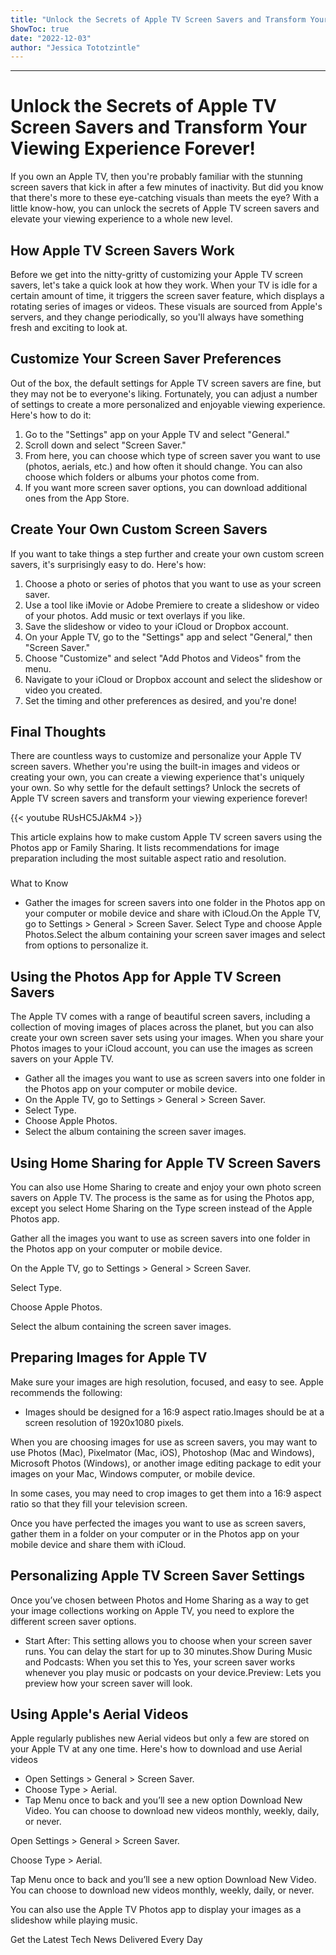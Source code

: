 ```yaml
---
title: "Unlock the Secrets of Apple TV Screen Savers and Transform Your Viewing Experience Forever!"
ShowToc: true 
date: "2022-12-03"
author: "Jessica Tototzintle"
---
```

*****
# Unlock the Secrets of Apple TV Screen Savers and Transform Your Viewing Experience Forever!

If you own an Apple TV, then you're probably familiar with the stunning screen savers that kick in after a few minutes of inactivity. But did you know that there's more to these eye-catching visuals than meets the eye? With a little know-how, you can unlock the secrets of Apple TV screen savers and elevate your viewing experience to a whole new level.

## How Apple TV Screen Savers Work

Before we get into the nitty-gritty of customizing your Apple TV screen savers, let's take a quick look at how they work. When your TV is idle for a certain amount of time, it triggers the screen saver feature, which displays a rotating series of images or videos. These visuals are sourced from Apple's servers, and they change periodically, so you'll always have something fresh and exciting to look at.

## Customize Your Screen Saver Preferences

Out of the box, the default settings for Apple TV screen savers are fine, but they may not be to everyone's liking. Fortunately, you can adjust a number of settings to create a more personalized and enjoyable viewing experience. Here's how to do it:

1. Go to the "Settings" app on your Apple TV and select "General."
2. Scroll down and select "Screen Saver."
3. From here, you can choose which type of screen saver you want to use (photos, aerials, etc.) and how often it should change. You can also choose which folders or albums your photos come from.
4. If you want more screen saver options, you can download additional ones from the App Store.

## Create Your Own Custom Screen Savers

If you want to take things a step further and create your own custom screen savers, it's surprisingly easy to do. Here's how:

1. Choose a photo or series of photos that you want to use as your screen saver.
2. Use a tool like iMovie or Adobe Premiere to create a slideshow or video of your photos. Add music or text overlays if you like.
3. Save the slideshow or video to your iCloud or Dropbox account.
4. On your Apple TV, go to the "Settings" app and select "General," then "Screen Saver."
5. Choose "Customize" and select "Add Photos and Videos" from the menu.
6. Navigate to your iCloud or Dropbox account and select the slideshow or video you created.
7. Set the timing and other preferences as desired, and you're done!

## Final Thoughts

There are countless ways to customize and personalize your Apple TV screen savers. Whether you're using the built-in images and videos or creating your own, you can create a viewing experience that's uniquely your own. So why settle for the default settings? Unlock the secrets of Apple TV screen savers and transform your viewing experience forever!

{{< youtube RUsHC5JAkM4 >}} 




This article explains how to make custom Apple TV screen savers using the Photos app or Family Sharing. It lists recommendations for image preparation including the most suitable aspect ratio and resolution.

 
### 
What to Know
 
- Gather the images for screen savers into one folder in the Photos app on your computer or mobile device and share with iCloud.On the Apple TV, go to Settings > General > Screen Saver. Select Type and choose Apple Photos.Select the album containing your screen saver images and select from options to personalize it.

 
##   Using the Photos App for Apple TV Screen Savers  
 

The Apple TV comes with a range of beautiful screen savers, including a collection of moving images of places across the planet, but you can also create your own screen saver sets using your images. When you share your Photos images to your iCloud account, you can use the images as screen savers on your Apple TV.

 
- Gather all the images you want to use as screen savers into one folder in the Photos app on your computer or mobile device.
 - On the Apple TV, go to Settings > General > Screen Saver.
 - Select Type.
 - Choose Apple Photos.
 - Select the album containing the screen saver images.

 
##   Using Home Sharing for Apple TV Screen Savers  
 

You can also use Home Sharing to create and enjoy your own photo screen savers on Apple TV. The process is the same as for using the Photos app, except you select Home Sharing on the Type screen instead of the Apple Photos app.

 

Gather all the images you want to use as screen savers into one folder in the Photos app on your computer or mobile device.

 

On the Apple TV, go to Settings > General > Screen Saver.

 

Select Type.

 

Choose Apple Photos.

 

Select the album containing the screen saver images.

 
##   Preparing Images for Apple TV  
 

Make sure your images are high resolution, focused, and easy to see. Apple recommends the following:

 
- Images should be designed for a 16:9 aspect ratio.Images should be at a screen resolution of 1920x1080 pixels.

 

When you are choosing images for use as screen savers, you may want to use Photos (Mac), Pixelmator (Mac, iOS), Photoshop (Mac and Windows), Microsoft Photos (Windows), or another image editing package to edit your images on your Mac, Windows computer, or mobile device.

 

In some cases, you may need to crop images to get them into a 16:9 aspect ratio so that they fill your television screen.

 

Once you have perfected the images you want to use as screen savers, gather them in a folder on your computer or in the Photos app on your mobile device and share them with iCloud.

 
##   Personalizing Apple TV Screen Saver Settings  
 

Once you’ve chosen between Photos and Home Sharing as a way to get your image collections working on Apple TV, you need to explore the different screen saver options.

 
- Start After: This setting allows you to choose when your screen saver runs. You can delay the start for up to 30 minutes.Show During Music and Podcasts: When you set this to Yes, your screen saver works whenever you play music or podcasts on your device.Preview: Lets you preview how your screen saver will look.

 
##   Using Apple's Aerial Videos  
 

Apple regularly publishes new Aerial videos but only a few are stored on your Apple TV at any one time. Here's how to download and use Aerial videos

 
- Open Settings > General > Screen Saver.
 - Choose Type > Aerial.
 - Tap Menu once to back and you’ll see a new option Download New Video. You can choose to download new videos monthly, weekly, daily, or never.

 

Open Settings > General > Screen Saver.

 

Choose Type > Aerial.

 

Tap Menu once to back and you’ll see a new option Download New Video. You can choose to download new videos monthly, weekly, daily, or never.

 
You can also use the Apple TV Photos app to display your images as a slideshow while playing music.
 

Get the Latest Tech News Delivered Every Day




